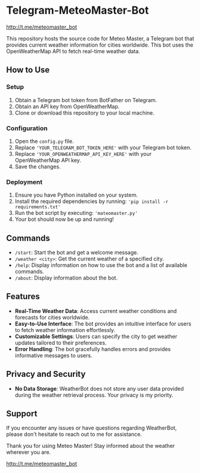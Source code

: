 # Telegram-MeteoMaster-Bot

http://t.me/meteomaster_bot

This repository hosts the source code for Meteo Master, a Telegram bot that provides current weather information for cities worldwide. This bot uses the OpenWeatherMap API to fetch real-time weather data.

## How to Use

### Setup
1. Obtain a Telegram bot token from BotFather on Telegram.
2. Obtain an API key from OpenWeatherMap.
3. Clone or download this repository to your local machine.

### Configuration
1. Open the `config.py` file.
2. Replace `'YOUR_TELEGRAM_BOT_TOKEN_HERE'` with your Telegram bot token.
3. Replace `'YOUR_OPENWEATHERMAP_API_KEY_HERE'` with your OpenWeatherMap API key.
4. Save the changes.

### Deployment
1. Ensure you have Python installed on your system.
2. Install the required dependencies by running: `'pip install -r requirements.txt'`
3. Run the bot script by executing: `'mateomaster.py'`
4. Your bot should now be up and running!

## Commands

- `/start`: Start the bot and get a welcome message.
- `/weather <city>`: Get the current weather of a specified city.
- `/help`: Display information on how to use the bot and a list of available commands.
- `/about`: Display information about the bot.

## Features

- **Real-Time Weather Data**: Access current weather conditions and forecasts for cities worldwide.
- **Easy-to-Use Interface**: The bot provides an intuitive interface for users to fetch weather information effortlessly.
- **Customizable Settings**: Users can specify the city to get weather updates tailored to their preferences.
- **Error Handling**: The bot gracefully handles errors and provides informative messages to users.

## Privacy and Security

- **No Data Storage**: WeatherBot does not store any user data provided during the weather retrieval process. Your privacy is my priority.

## Support

If you encounter any issues or have questions regarding WeatherBot, please don't hesitate to reach out to me for assistance.

Thank you for using Meteo Master! Stay informed about the weather wherever you are. 

http://t.me/meteomaster_bot





